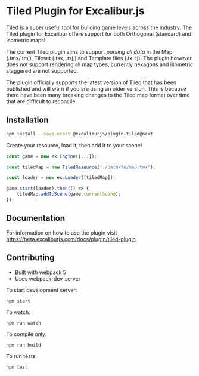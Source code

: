 # Tiled Plugin for Excalibur.js

Tiled is a super useful tool for building game levels across the industry. The Tiled plugin for Excalibur offers support for both Orthogonal (standard) and Isometric maps!

The current Tiled plugin aims to support *parsing all data* in the Map (.tmx/.tmj), Tileset (.tsx, .tsj.) and Template files (.tx, tj). The plugin however does not support rendering all map types, currently hexagons and isometric staggered are not supported.

The plugin officially supports the latest version of Tiled that has been published and will warn if you are using an older version. This is because there have been many breaking changes to the Tiled map format over time that are difficult to reconcile.

## Installation

```sh
npm install --save-exact @excaliburjs/plugin-tiled@next
```

Create your resource, load it, then add it to your scene!

```typescript
const game = new ex.Engine({...});

const tiledMap = new TiledResource('./path/to/map.tmx');

const loader = new ex.Loader([tiledMap]);

game.start(loader).then(() => {
    tiledMap.addToScene(game.currentScene);
});

```

## Documentation

For information on how to use the plugin visit https://beta.excaliburjs.com/docs/plugin/tiled-plugin

## Contributing

- Built with webpack 5
- Uses webpack-dev-server

To start development server:

    npm start

To watch:

    npm run watch

To compile only:

    npm run build

To run tests:

    npm test

